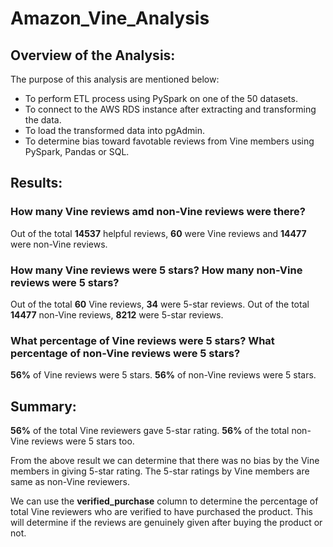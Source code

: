# Amazon_Vine_Analysis

## Overview of the Analysis:

The purpose of this analysis are mentioned below:
* To perform ETL process using PySpark on one of the 50 datasets.
* To connect to the AWS RDS instance after extracting and transforming the data.
* To load the transformed data into pgAdmin.
* To determine bias toward favotable reviews from Vine members using PySpark, Pandas or SQL.

## Results:

### How many Vine reviews amd non-Vine reviews were there?

Out of the total **14537** helpful reviews, **60** were Vine reviews and **14477** were non-Vine reviews.

### How many Vine reviews were 5 stars? How many non-Vine reviews were 5 stars?

Out of the total **60** Vine reviews, **34** were 5-star reviews.
Out of the total **14477** non-Vine reviews, **8212** were 5-star reviews.


### What percentage of Vine reviews were 5 stars? What percentage of non-Vine reviews were 5 stars?

**56%** of Vine reviews were 5 stars. **56%** of non-Vine reviews were 5 stars.

## Summary:

**56%** of the total Vine reviewers gave 5-star rating. **56%** of the total non-Vine reviews were 5 stars too.

From the above result we can determine that there was no bias by the Vine members in giving 5-star rating.
The 5-star ratings by Vine members are same as non-Vine reviewers.

We can use the **verified_purchase** column to determine the percentage of total Vine reviewers who are verified to have purchased the product.
This will determine if the reviews are genuinely given after buying the product or not.


